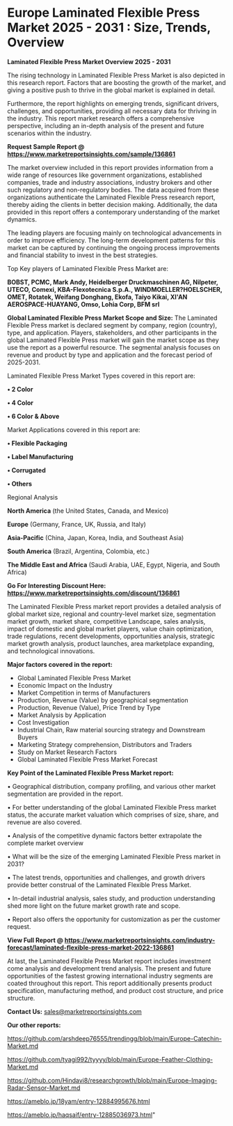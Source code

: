 # Europe Laminated Flexible Press Market 2025 - 2031 : Size, Trends, Overview

<Strong> Laminated Flexible Press Market Overview 2025 - 2031</strong>

The rising technology in Laminated Flexible Press Market is also depicted in this research report. Factors that are boosting the growth of the market, and giving a positive push to thrive in the global market is explained in detail.

Furthermore, the report highlights on emerging trends, significant drivers, challenges, and opportunities, providing all necessary data for thriving in the industry. This report market research offers a comprehensive perspective, including an in-depth analysis of the present and future scenarios within the industry.

<strong>Request Sample Report @ <a href=https://www.marketreportsinsights.com/sample/136861>https://www.marketreportsinsights.com/sample/136861</a></strong>

The market overview included in this report provides information from a wide range of resources like government organizations, established companies, trade and industry associations, industry brokers and other such regulatory and non-regulatory bodies. The data acquired from these organizations authenticate the Laminated Flexible Press research report, thereby aiding the clients in better decision making. Additionally, the data provided in this report offers a contemporary understanding of the market dynamics.

The leading players are focusing mainly on technological advancements in order to improve efficiency. The long-term development patterns for this market can be captured by continuing the ongoing process improvements and financial stability to invest in the best strategies.

Top Key players of Laminated Flexible Press Market are:

<strong>BOBST, PCMC, Mark Andy, Heidelberger Druckmaschinen AG, Nilpeter, UTECO, Comexi, KBA-Flexotecnica S.p.A., WINDMOELLER?HOELSCHER, OMET, Rotatek, Weifang Donghang, Ekofa, Taiyo Kikai, XI'AN AEROSPACE-HUAYANG, Omso, Lohia Corp, BFM srl</strong>

<strong><b>Global Laminated Flexible Press Market Scope and Size:</b></strong>
The Laminated Flexible Press market is declared segment by company, region (country), type, and application. Players, stakeholders, and other participants in the global Laminated Flexible Press market will gain the market scope as they use the report as a powerful resource. The segmental analysis focuses on revenue and product by type and application and the forecast period of 2025-2031.

Laminated Flexible Press Market Types covered in this report are:

<strong>• 2 Color

• 4 Color

• 6 Color & Above</strong>

Market Applications covered in this report are:

<strong>• Flexible Packaging

• Label Manufacturing

• Corrugated

• Others</strong> 

Regional Analysis

<strong>North America</strong> (the United States, Canada, and Mexico)

<strong>Europe</strong> (Germany, France, UK, Russia, and Italy)

<strong>Asia-Pacific</strong> (China, Japan, Korea, India, and Southeast Asia)

<strong>South America</strong> (Brazil, Argentina, Colombia, etc.)

<strong>The Middle East and Africa</strong> (Saudi Arabia, UAE, Egypt, Nigeria, and South Africa)

<strong>Go For Interesting Discount Here: <a href=https://www.marketreportsinsights.com/discount/136861>https://www.marketreportsinsights.com/discount/136861</a></strong>

The Laminated Flexible Press market report provides a detailed analysis of global market size, regional and country-level market size, segmentation market growth, market share, competitive Landscape, sales analysis, impact of domestic and global market players, value chain optimization, trade regulations, recent developments, opportunities analysis, strategic market growth analysis, product launches, area marketplace expanding, and technological innovations.

<strong><b>Major factors covered in the report:</b></strong>
<ul>
  <li>Global Laminated Flexible Press Market </li>
  <li>Economic Impact on the Industry</li>
  <li>Market Competition in terms of Manufacturers</li>
  <li>Production, Revenue (Value) by geographical segmentation</li>
  <li>Production, Revenue (Value), Price Trend by Type</li>
  <li>Market Analysis by Application</li>
  <li>Cost Investigation</li>
  <li>Industrial Chain, Raw material sourcing strategy and Downstream Buyers</li>
  <li>Marketing Strategy comprehension, Distributors and Traders</li>
  <li>Study on Market Research Factors</li>
  <li>Global Laminated Flexible Press Market Forecast</li>
</ul>

<strong><b>Key Point of the Laminated Flexible Press Market report:</b></strong>

• Geographical distribution, company profiling, and various other market segmentation are provided in the report.

• For better understanding of the global Laminated Flexible Press market status, the accurate market valuation which comprises of size, share, and revenue are also covered.

• Analysis of the competitive dynamic factors better extrapolate the complete market overview

• What will be the size of the emerging Laminated Flexible Press market in 2031?

• The latest trends, opportunities and challenges, and growth drivers provide better construal of the Laminated Flexible Press Market.

• In-detail industrial analysis, sales study, and production understanding shed more light on the future market growth rate and scope.

• Report also offers the opportunity for customization as per the customer request.

<strong><b>View Full Report @ <a href=https://www.marketreportsinsights.com/industry-forecast/laminated-flexible-press-market-2022-136861>https://www.marketreportsinsights.com/industry-forecast/laminated-flexible-press-market-2022-136861</a></b></strong>


At last, the Laminated Flexible Press Market report includes investment come analysis and development trend analysis. The present and future opportunities of the fastest growing international industry segments are coated throughout this report. This report additionally presents product specification, manufacturing method, and product cost structure, and price structure.

<strong>Contact Us:</strong>
sales@marketreportsinsights.com

<strong>Our other reports:</strong>

<a href=https://github.com/arshdeep76555/trendingg/blob/main/Europe-Catechin-Market.md>https://github.com/arshdeep76555/trendingg/blob/main/Europe-Catechin-Market.md</a>

<a href=https://github.com/tyagi992/tyyyy/blob/main/Europe-Feather-Clothing-Market.md>https://github.com/tyagi992/tyyyy/blob/main/Europe-Feather-Clothing-Market.md</a>

<a href=https://github.com/Hindavi8/researchgrowth/blob/main/Europe-Imaging-Radar-Sensor-Market.md>https://github.com/Hindavi8/researchgrowth/blob/main/Europe-Imaging-Radar-Sensor-Market.md</a>

<a href=https://ameblo.jp/18yam/entry-12884995676.html>https://ameblo.jp/18yam/entry-12884995676.html</a>

<a href=https://ameblo.jp/haqsaif/entry-12885036973.html>https://ameblo.jp/haqsaif/entry-12885036973.html</a>"
